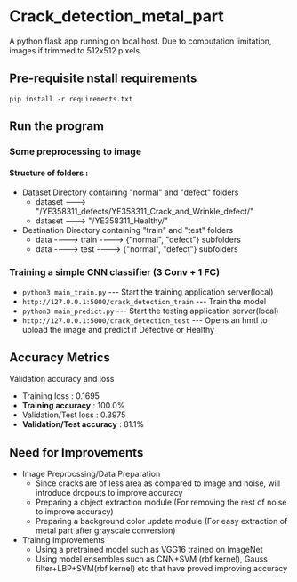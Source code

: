 # Crack_detection_metal_part
  A python flask app running on local host.
  Due to computation limitation, images if trimmed to 512x512 pixels.

## Pre-requisite nstall requirements
  `pip install -r requirements.txt`

## Run the program
  ### Some preprocessing to image
  #### Structure of folders :
  * Dataset Directory containing "normal" and "defect" folders
    * dataset ---> "/YE358311_defects/YE358311_Crack_and_Wrinkle_defect/"
    * dataset ---> "/YE358311_Healthy/"
  * Destination Directory containing "train" and "test" folders
    * data ----> train ----> {"normal", "defect"} subfolders
    * data ----> test ----> {"normal", "defect"} subfolders

  ### Training a simple CNN classifier (3 Conv + 1 FC)
  * `python3 main_train.py` --- Start the training application server(local)
  * `http://127.0.0.1:5000/crack_detection_train` --- Train the model
  * `python3 main_predict.py` --- Start the testing application server(local)
  * `http://127.0.0.1:5000/crack_detection_test` --- Opens an hmtl to upload the image and predict if Defective or Healthy

## Accuracy Metrics
  Validation accuracy and loss
  * Training loss : 0.1695
  * **Training accuracy** : 100.0%
  * Validation/Test loss : 0.3975
  * **Validation/Test accuracy** : 81.1%

## Need for Improvements
* Image Preprocssing/Data Preparation
  * Since cracks are of less area as compared to image and noise, will introduce dropouts to improve accuracy
  * Preparing a object extraction module (For removing the rest of noise to improve accuracy)
  * Preparing a background color update module (For easy extraction of metal part after grayscale conversion)
* Trainng Improvements
  * Using a pretrained model such as VGG16 trained on ImageNet
  * Using model ensembles such as CNN+SVM (rbf kernel), Gauss filter+LBP+SVM(rbf kernel) etc that have proved improving accuracy
